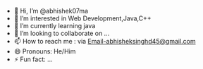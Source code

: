 - 👋 Hi, I’m @abhishek07ma
- 👀 I’m interested in Web Development,Java,C++
- 🌱 I’m currently learning java
- 💞️ I’m looking to collaborate on ...
- 📫 How to reach me : via Email-abhisheksinghd45@gmail.com
- 😄 Pronouns: He/Him
- ⚡ Fun fact: ...

<!---
abhishek07ma/abhishek07ma is a ✨ special ✨ repository because its `README.md` (this file) appears on your GitHub profile.
You can click the Preview link to take a look at your changes.
--->
